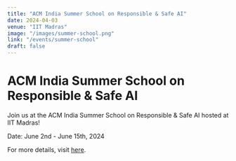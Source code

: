 ```yaml
---
title: "ACM India Summer School on Responsible & Safe AI"
date: 2024-04-03
venue: "IIT Madras"
image: "/images/summer-school.png"
link: "/events/summer-school"
draft: false
---
```


# ACM India Summer School on Responsible & Safe AI

Join us at the ACM India Summer School on Responsible & Safe AI hosted at IIT Madras!

Date: June 2nd - June 15th, 2024 

For more details, visit [here](https://precogatiiit.notion.site/ACM-India-Summer-School-on-Responsible-Safe-AI-76108c53564d4dc4af46c1d3bed52946).


